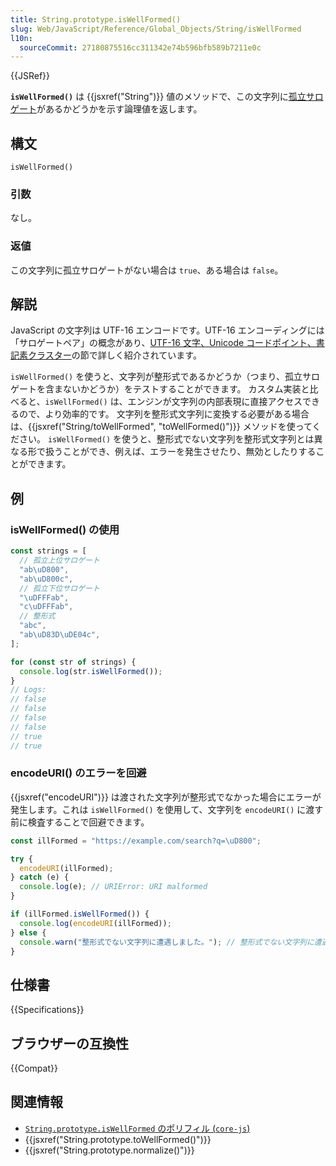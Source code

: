 ```yaml
---
title: String.prototype.isWellFormed()
slug: Web/JavaScript/Reference/Global_Objects/String/isWellFormed
l10n:
  sourceCommit: 27180875516cc311342e74b596bfb589b7211e0c
---
```


{{JSRef}}

**`isWellFormed()`** は {{jsxref("String")}} 値のメソッドで、この文字列に[孤立サロゲート](/ja/docs/Web/JavaScript/Reference/Global_Objects/String#utf-16_文字、unicode_コードポイント、書記素クラスター)があるかどうかを示す論理値を返します。

## 構文

```js-nolint
isWellFormed()
```

### 引数

なし。

### 返値

この文字列に孤立サロゲートがない場合は `true`、ある場合は `false`。

## 解説

JavaScript の文字列は UTF-16 エンコードです。UTF-16 エンコーディングには「サロゲートペア」の概念があり、[UTF-16 文字、Unicode コードポイント、書記素クラスター](/ja/docs/Web/JavaScript/Reference/Global_Objects/String#utf-16_文字、unicode_コードポイント、書記素クラスター)の節で詳しく紹介されています。

`isWellFormed()` を使うと、文字列が整形式であるかどうか（つまり、孤立サロゲートを含まないかどうか）をテストすることができます。 カスタム実装と比べると、`isWellFormed()` は、エンジンが文字列の内部表現に直接アクセスできるので、より効率的です。 文字列を整形式文字列に変換する必要がある場合は、{{jsxref("String/toWellFormed", "toWellFormed()")}} メソッドを使ってください。 `isWellFormed()` を使うと、整形式でない文字列を整形式文字列とは異なる形で扱うことができ、例えば、エラーを発生させたり、無効としたりすることができます。

## 例

### isWellFormed() の使用

```js
const strings = [
  // 孤立上位サロゲート
  "ab\uD800",
  "ab\uD800c",
  // 孤立下位サロゲート
  "\uDFFFab",
  "c\uDFFFab",
  // 整形式
  "abc",
  "ab\uD83D\uDE04c",
];

for (const str of strings) {
  console.log(str.isWellFormed());
}
// Logs:
// false
// false
// false
// false
// true
// true
```

### encodeURI() のエラーを回避

{{jsxref("encodeURI")}} は渡された文字列が整形式でなかった場合にエラーが発生します。これは `isWellFormed()` を使用して、文字列を `encodeURI()` に渡す前に検査することで回避できます。

```js
const illFormed = "https://example.com/search?q=\uD800";

try {
  encodeURI(illFormed);
} catch (e) {
  console.log(e); // URIError: URI malformed
}

if (illFormed.isWellFormed()) {
  console.log(encodeURI(illFormed));
} else {
  console.warn("整形式でない文字列に遭遇しました。"); // 整形式でない文字列に遭遇しました。
}
```

## 仕様書

{{Specifications}}

## ブラウザーの互換性

{{Compat}}

## 関連情報

- [`String.prototype.isWellFormed` のポリフィル (`core-js`)](https://github.com/zloirock/core-js#well-formed-unicode-strings)
- {{jsxref("String.prototype.toWellFormed()")}}
- {{jsxref("String.prototype.normalize()")}}
